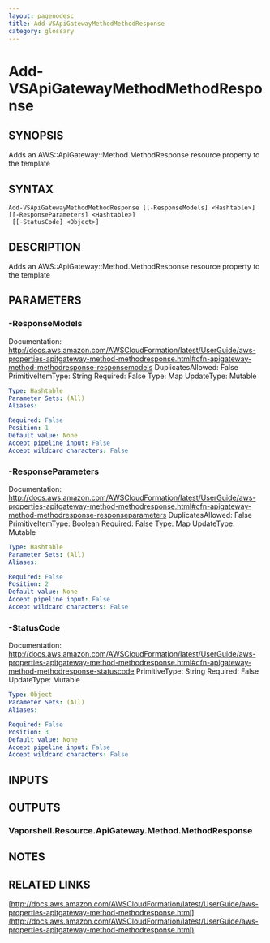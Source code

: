 ```yaml
---
layout: pagenodesc
title: Add-VSApiGatewayMethodMethodResponse
category: glossary
---
```


# Add-VSApiGatewayMethodMethodResponse

## SYNOPSIS
Adds an AWS::ApiGateway::Method.MethodResponse resource property to the template

## SYNTAX

```
Add-VSApiGatewayMethodMethodResponse [[-ResponseModels] <Hashtable>] [[-ResponseParameters] <Hashtable>]
 [[-StatusCode] <Object>]
```

## DESCRIPTION
Adds an AWS::ApiGateway::Method.MethodResponse resource property to the template

## PARAMETERS

### -ResponseModels
Documentation: http://docs.aws.amazon.com/AWSCloudFormation/latest/UserGuide/aws-properties-apitgateway-method-methodresponse.html#cfn-apigateway-method-methodresponse-responsemodels
DuplicatesAllowed: False
PrimitiveItemType: String
Required: False
Type: Map
UpdateType: Mutable

```yaml
Type: Hashtable
Parameter Sets: (All)
Aliases: 

Required: False
Position: 1
Default value: None
Accept pipeline input: False
Accept wildcard characters: False
```

### -ResponseParameters
Documentation: http://docs.aws.amazon.com/AWSCloudFormation/latest/UserGuide/aws-properties-apitgateway-method-methodresponse.html#cfn-apigateway-method-methodresponse-responseparameters
DuplicatesAllowed: False
PrimitiveItemType: Boolean
Required: False
Type: Map
UpdateType: Mutable

```yaml
Type: Hashtable
Parameter Sets: (All)
Aliases: 

Required: False
Position: 2
Default value: None
Accept pipeline input: False
Accept wildcard characters: False
```

### -StatusCode
Documentation: http://docs.aws.amazon.com/AWSCloudFormation/latest/UserGuide/aws-properties-apitgateway-method-methodresponse.html#cfn-apigateway-method-methodresponse-statuscode
PrimitiveType: String
Required: False
UpdateType: Mutable

```yaml
Type: Object
Parameter Sets: (All)
Aliases: 

Required: False
Position: 3
Default value: None
Accept pipeline input: False
Accept wildcard characters: False
```

## INPUTS

## OUTPUTS

### Vaporshell.Resource.ApiGateway.Method.MethodResponse

## NOTES

## RELATED LINKS

[http://docs.aws.amazon.com/AWSCloudFormation/latest/UserGuide/aws-properties-apitgateway-method-methodresponse.html](http://docs.aws.amazon.com/AWSCloudFormation/latest/UserGuide/aws-properties-apitgateway-method-methodresponse.html)

